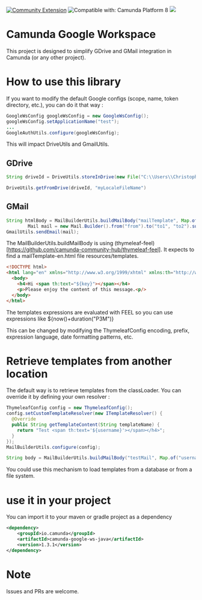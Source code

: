 [![Community Extension](https://img.shields.io/badge/Community%20Extension-An%20open%20source%20community%20maintained%20project-FF4700)](https://github.com/camunda-community-hub/community)
![Compatible with: Camunda Platform 8](https://img.shields.io/badge/Compatible%20with-Camunda%20Platform%208-0072Ce)
[![](https://img.shields.io/badge/Lifecycle-Incubating-blue)](https://github.com/Camunda-Community-Hub/community/blob/main/extension-lifecycle.md#incubating-)

# Camunda Google Workspace

This project is designed to simplify GDrive and GMail integration in Camunda (or any other project).

# How to use this library

If you want to modify the default Google configs (scope, name, token directory, etc.), you can do it that way :

```java
GoogleWsConfig googleWsConfig = new GoogleWsConfig();
googleWsConfig.setApplicationName("test");
...
GoogleAuthUtils.configure(googleWsConfig);
```

This will impact DriveUtils and GmailUtils.

## GDrive

```java
String driveId = DriveUtils.storeInDrive(new File("C:\\Users\\ChristopheDame\\workspace\\camunda-google-ws-java\\src\\test\\resources\\mockument.pdf"));

DriveUtils.getFromDrive(driveId, "myLocaleFileName")    
```
## GMail

```java
String htmlBody = MailBuilderUtils.buildMailBody("mailTemplate", Map.of("key", "value"), Locale.ENGLISH);
        Mail mail = new Mail.Builder().from("from").to("to1", "to2").subject("subject").body(htmlBody).attachments(new File("file.pdf"), new File("file.jpg")).build();
GmailUtils.sendEmail(mail); 
```

The MailBuilderUtils.buildMailBody is using (thymeleaf-feel)[https://github.com/camunda-community-hub/thymeleaf-feel]. It expects to find a mailTemplate-en.html file resources/templates. 

```html
<!DOCTYPE html>
<html lang="en" xmlns="http://www.w3.org/1999/xhtml" xmlns:th="http://www.thymeleaf.org">
  <body>
    <h4>Hi <span th:text="${key}"></span></h4>
    <p>Please enjoy the content of this message.<p/>
  </body>
</html>
```

The templates expressions are evaluated with FEEL so you can use expressions like ${now()+duration("P3M")}

This can be changed by modifying the ThymeleafConfig encoding, prefix, expression language, date formatting patterns, etc.

# Retrieve templates from another location
The default way is to retrieve templates from the classLoader. You can override it by defining your own resolver :

```java
ThymeleafConfig config = new ThymeleafConfig();
config.setCustomTemplateResolver(new ITemplateResolver() {
  @Override
  public String getTemplateContent(String templateName) {
    return "Test <span th:text='${username}'></span></h4>";
  }
});
MailBuilderUtils.configure(config);

String body = MailBuilderUtils.buildMailBody("testMail", Map.of("username", "blop"), Locale.ENGLISH);
```

You could use this mechanism to load templates from a database or from a file system.


# use it in your project
You can import it to your maven or gradle project as a dependency

```xml
<dependency>
	<groupId>io.camunda</groupId>
	<artifactId>camunda-google-ws-java</artifactId>
	<version>1.3.1</version>
</dependency>
```

# Note
Issues and PRs are welcome.
